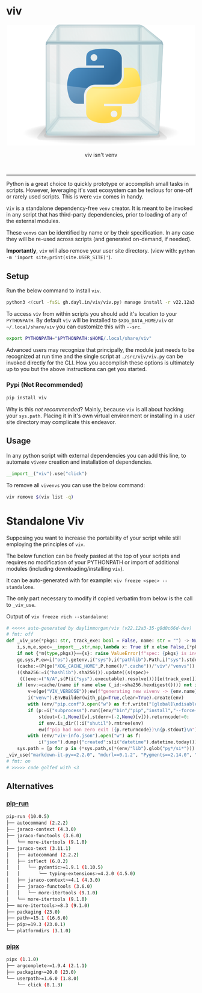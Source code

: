 # viv

<div align="center">
  <a href="https://github.com/daylinmorgan/viv">
    <img src="https://raw.githubusercontent.com/daylinmorgan/viv/main/assets/logo.svg" alt="Logo" width=500 >
  </a>
  <p align="center">
  viv isn't venv
  </p>
</div>
<br />

---

Python is a great choice to quickly prototype or accomplish small tasks in scripts.
However, leveraging it's vast ecosystem can be tedious for one-off or rarely used scripts.
This is were `viv` comes in handy.

`Viv` is a standalone dependency-free `venv` creator.
It is meant to be invoked in any script that has third-party dependencies,
prior to loading of any of the external modules.

These `venvs` can be identified by name or by their specification.
In any case they will be re-used across scripts (and generated on-demand, if needed).

**Importantly**, `viv` will also remove your user site directory.
(view with: `python -m 'import site;print(site.USER_SITE)'`).

## Setup

Run the below command to install `viv`.

```sh
python3 <(curl -fsSL gh.dayl.in/viv/viv.py) manage install -r v22.12a3
```

To access `viv` from within scripts you should add it's location to your `PYTHONPATH`.
By default `viv` will be installed to `$XDG_DATA_HOME/viv` or `~/.local/share/viv` you can customize this with `--src`.

```sh
export PYTHONPATH="$PYTHONPATH:$HOME/.local/share/viv"
```

Advanced users may recognize that principally,
the module just needs to be recognized at run time
and the single script at `./src/viv/viv.py` can be invoked directly for the CLI.
How you accomplish these options is ultimately up to you but the above instructions can get you started.

### Pypi (Not Recommended)

```sh
pip install viv
```

Why is this *not recommended*? Mainly, because `viv` is all about hacking your `sys.path`.
Placing it in it's own virtual environment or installing in a user site directory may complicate this endeavor.

## Usage

In any python script with external dependencies you can add this line,
to automate `vivenv` creation and installation of dependencies.

```python
__import__("viv").use("click")
```

To remove all `vivenvs` you can use the below command:

```sh
viv remove $(viv list -q)
```

# Standalone Viv

Supposing you want to increase the portability of your script while still employing the principles of `viv`.

The below function can be freely pasted at the top of your scripts and requires
no modification of your PYTHONPATH or import of additional modules (including downloading/installing `viv`).

It can be auto-generated with for example: `viv freeze <spec> --standalone`.

The only part necessary to modify if copied verbatim from below is the call to `_viv_use`.

Output of `viv freeze rich --standalone`:

```python
# <<<<< auto-generated by daylinmorgan/viv (v22.12a3-35-g0d0c66d-dev)
# fmt: off
def _viv_use(*pkgs: str, track_exe: bool = False, name: str = "") -> None:                                    # noqa
    i,s,m,e,spec=__import__,str,map,lambda x: True if x else False,[*pkgs]                                    # noqa
    if not {*m(type,pkgs)}=={s}: raise ValueError(f"spec: {pkgs} is invalid")                                 # noqa
    ge,sys,P,ew=i("os").getenv,i("sys"),i("pathlib").Path,i("sys").stderr.write                               # noqa
    (cache:=(P(ge("XDG_CACHE_HOME",P.home()/".cache"))/"viv"/"venvs")).mkdir(parents=True,exist_ok=True)      # noqa
    ((sha256:=i("hashlib").sha256()).update((s(spec)+                                                         # noqa
     (((exe:=("N/A",s(P(i("sys").executable).resolve()))[e(track_exe)])))).encode()))                         # noqa
    if (env:=cache/(name if name else (_id:=sha256.hexdigest()))) not in cache.glob("*/") or ge("VIV_FORCE"): # noqa
        v=e(ge("VIV_VERBOSE"));ew(f"generating new vivenv -> {env.name}\n")                                   # noqa
        i("venv").EnvBuilder(with_pip=True,clear=True).create(env)                                            # noqa
        with (env/"pip.conf").open("w") as f:f.write("[global]\ndisable-pip-version-check=true")              # noqa
        if (p:=i("subprocess").run([env/"bin"/"pip","install","--force-reinstall",*spec],text=True,           # noqa
            stdout=(-1,None)[v],stderr=(-2,None)[v])).returncode!=0:                                          # noqa
            if env.is_dir():i("shutil").rmtree(env)                                                           # noqa
            ew(f"pip had non zero exit ({p.returncode})\n{p.stdout}\n");sys.exit(p.returncode)                # noqa
        with (env/"viv-info.json").open("w") as f:                                                            # noqa
            i("json").dump({"created":s(i("datetime").datetime.today()),"id":_id,"spec":spec,"exe":exe},f)    # noqa
    sys.path = [p for p in (*sys.path,s(*(env/"lib").glob("py*/si*"))) if p!=i("site").USER_SITE]             # noqa
_viv_use("markdown-it-py==2.2.0", "mdurl==0.1.2", "Pygments==2.14.0", "rich==13.3.2")                         # noqa
# fmt: on
# >>>>> code golfed with <3
```

## Alternatives

### [pip-run](https://github.com/jaraco/pip-run)

```sh
pip-run (10.0.5)
├── autocommand (2.2.2)
├── jaraco-context (4.3.0)
├── jaraco-functools (3.6.0)
│   └── more-itertools (9.1.0)
├── jaraco-text (3.11.1)
│   ├── autocommand (2.2.2)
│   ├── inflect (6.0.2)
│   │   └── pydantic>=1.9.1 (1.10.5)
│   │       └── typing-extensions>=4.2.0 (4.5.0)
│   ├── jaraco-context>=4.1 (4.3.0)
│   ├── jaraco-functools (3.6.0)
│   │   └── more-itertools (9.1.0)
│   └── more-itertools (9.1.0)
├── more-itertools>=8.3 (9.1.0)
├── packaging (23.0)
├── path>=15.1 (16.6.0)
├── pip>=19.3 (23.0.1)
└── platformdirs (3.1.0)
```

### [pipx](https://github.com/pypa/pipx/)

```sh
pipx (1.1.0)
├── argcomplete>=1.9.4 (2.1.1)
├── packaging>=20.0 (23.0)
└── userpath>=1.6.0 (1.8.0)
    └── click (8.1.3)
```
